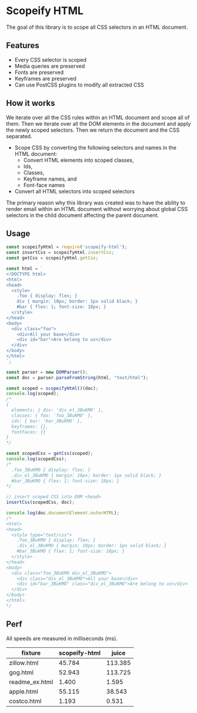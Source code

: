 Scopeify HTML
=============

The goal of this library is to scope all CSS selectors in an HTML document.

Features
--------

* Every CSS selector is scoped
* Media queries are preserved
* Fonts are preserved
* Keyframes are preserved
* Can use PostCSS plugins to modify all extracted CSS

How it works
------------

We iterate over all the CSS rules within an HTML document and scope all of them.  Then we iterate
over all the DOM elements in the document and apply the newly scoped selectors.  Then we return the
document and the CSS separated.

* Scope CSS by converting the following selectors and names in the HTML document:
  * Convert HTML elements into scoped classes,
  * Ids,
  * Classes,
  * Keyframe names, and
  * Font-face names
* Convert all HTML selectors into scoped selectors

The primary reason why this library was created was to have the ability to render email within an
HTML document without worrying about global CSS selectors in the child document affecting the parent
document.

Usage
-----

```js
const scopeifyHtml = require('scopeify-html');
const insertCss = scopeifyHtml.insertCss;
const getCss = scopeifyHtml.getCss;

const html = `
<!DOCTYPE html>
<html>
<head>
  <style>
    .foo { display: flex; }
    div { margin: 10px; border: 1px solid black; }
    #bar { flex: 1; font-size: 18px; }
  </style>
</head>
<body>
  <div class="foo">
    <div>All your base</div>
    <div id="bar">Are belong to us</div>
  </div>
</body>
</html>
`;

const parser = new DOMParser();
const doc = parser.parseFromString(html, "text/html");

const scoped = scopeifyHtml()(doc);
console.log(scoped);
/*
{
  elements: { div: 'div_el_3BuKMO' },
  classes: { foo: 'foo_3BuKMO' },
  ids: { bar: 'bar_3BuKMO' },
  keyframes: {},
  fontFaces: {}
}
*/

const scopedCss = getCss(scoped);
console.log(scopedCss);
/*
  .foo_3BuKMO { display: flex; }
  .div_el_3BuKMO { margin: 10px; border: 1px solid black; }
  #bar_3BuKMO { flex: 1; font-size: 18px; }
*/

// insert scoped CSS into DOM <head>
insertCss(scopedCss, doc);

console.log(doc.documentElement.outerHTML);
/*
<html>
<head>
  <style type="text/css">
    .foo_3BuKMO { display: flex; }
    .div_el_3BuKMO { margin: 10px; border: 1px solid black; }
    #bar_3BuKMO { flex: 1; font-size: 18px; }
  </style>
</head>
<body>
  <div class="foo_3BuKMO div_el_3BuKMO">
    <div class="div_el_3BuKMO">All your base</div>
    <div id="bar_3BuKMO" class="div_el_3BuKMO">Are belong to us</div>
  </div>
</body>
</html>
*/
```

Perf
----

All speeds are measured in milliseconds (ms).

fixture        | scopeify-html | juice   |
---------------|---------------|---------|
zillow.html    | 45.784        | 113.385 |
gog.html       | 52.943        | 113.725 |
readme_ex.html | 1.400         | 1.595   |
apple.html     | 55.115        | 38.543  |
costco.html    | 1.193         | 0.531   |
